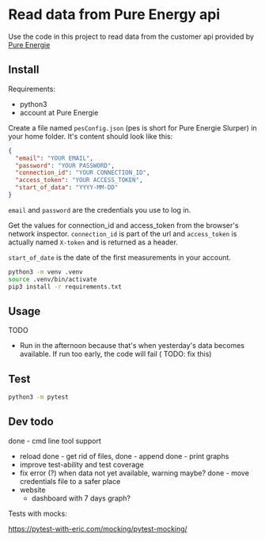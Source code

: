 # Read data from Pure Energy api

Use the code in this project to read data from the customer api provided by
[Pure Energie](https://pure-energie.nl/)

## Install

Requirements:

- python3
- account at Pure Energie

Create a file named `pesConfig.json` (pes is short for Pure Energie Slurper) in your home folder. It's content should
look like this:

```json
{
  "email": "YOUR EMAIL",
  "password": "YOUR PASSWORD",
  "connection_id": "YOUR CONNECTION_ID",
  "access_token": "YOUR ACCESS_TOKEN",
  "start_of_data": "YYYY-MM-DD"
}
```

`email` and `password` are the credentials you use to log in.

Get the values for connection_id and access_token from the browser's network inspector.
`connection_id` is part of the url and `access_token` is actually named `X-token` and is returned as a header.

`start_of_date` is the date of the first measurements in your account.

```bash
python3 -m venv .venv
source .venv/bin/activate
pip3 install -r requirements.txt
```

## Usage

TODO

- Run in the afternoon because that's when yesterday's data becomes available. If run too early, the code will fail (
  TODO: fix this)

## Test

```bash
python3 -m pytest
```

## Dev todo

done - cmd line tool support
- reload
done - get rid of files,
done - append
done - print graphs
- improve test-ability and test coverage
- fix error (?) when data not yet available, warning maybe?
done - move credentials file to a safer place
- website
  - dashboard with 7 days graph? 

Tests with mocks:

https://pytest-with-eric.com/mocking/pytest-mocking/